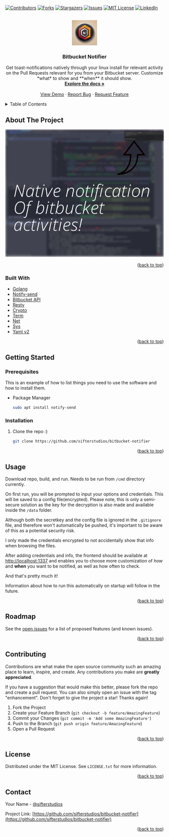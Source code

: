 <a name="readme-top"></a>

<!-- PROJECT SHIELDS -->

[![Contributors][contributors-shield]][contributors-url]
[![Forks][forks-shield]][forks-url]
[![Stargazers][stars-shield]][stars-url]
[![Issues][issues-shield]][issues-url]
[![MIT License][license-shield]][license-url]
[![LinkedIn][linkedin-shield]][linkedin-url]

<!-- PROJECT LOGO -->
<br />
<div align="center">
  <a href="https://github.com/sifterstudios/bitbucket-notifier">
    <img src="images/logo.png" alt="Logo" width="80" height="80">
  </a>

<h3 align="center">Bitbucket Notifier</h3>

  <p align="center">
    Get toast-notifications natively through your linux install for relevant activity on the Pull Requests relevant for you from your Bitbucket server. Customize *what* to show and **when** it should show. 
    <br />
    <a href="https://github.com/sifterstudios/bitbucket-notifier"><strong>Explore the docs »</strong></a>
    <br />
    <br />
    <a href="https://github.com/sifterstudios/bitbucket-notifier">View Demo</a>
    ·
    <a href="https://github.com/sifterstudios/bitbucket-notifier/issues">Report Bug</a>
    ·
    <a href="https://github.com/sifterstudios/bitbucket-notifier/issues">Request Feature</a>
  </p>
</div>

<!-- TABLE OF CONTENTS -->
<details>
  <summary>Table of Contents</summary>
  <ol>
    <li>
      <a href="#about-the-project">About The Project</a>
      <ul>
        <li><a href="#built-with">Built With</a></li>
      </ul>
    </li>
    <li>
      <a href="#getting-started">Getting Started</a>
      <ul>
        <li><a href="#prerequisites">Prerequisites</a></li>
        <li><a href="#installation">Installation</a></li>
      </ul>
    </li>
    <li><a href="#usage">Usage</a></li>
    <li><a href="#roadmap">Roadmap</a></li>
    <li><a href="#contributing">Contributing</a></li>
    <li><a href="#license">License</a></li>
    <li><a href="#contact">Contact</a></li>
    <li><a href="#acknowledgments">Acknowledgments</a></li>
  </ol>
</details>

<!-- ABOUT THE PROJECT -->

## About The Project

[![Product Name Screen Shot][product-screenshot]](https://github.com/sifterstudios/bitbucket-notifier)

<p align="right">(<a href="#readme-top">back to top</a>)</p>

### Built With

- [Golang](https://go.dev/)
- [Notify-send](https://developer.gnome.org/notification-spec/)
- [Bitbucket API](https://docs.atlassian.com/bitbucket-server/rest/7.8.0/bitbucket-rest.html#idp62)
- [Resty](https://github.com/go-resty/resty/v2)
- [Crypto](https://golang.org/pkg/crypto/)
- [Term](https://golang.org/pkg/term/)
- [Net](https://golang.org/pkg/net/)
- [Sys](https://golang.org/pkg/sys/)
- [Yaml v2](https://gopkg.in/yaml.v2)

<p align="right">(<a href="#readme-top">back to top</a>)</p>

<!-- GETTING STARTED -->

## Getting Started

### Prerequisites

This is an example of how to list things you need to use the software and how to install them.

- Package Manager
  ```sh
  sudo apt install notify-send
  ```

### Installation

1. Clone the repo :)
   ```sh
   git clone https://github.com/sifterstudios/bitbucket-notifier
   ```

<p align="right">(<a href="#readme-top">back to top</a>)</p>

<!-- USAGE EXAMPLES -->

## Usage

Download repo, build, and run. Needs to be run from `/cmd` directory currently.

On first run, you will be prompted to input your options and credentials. This will be saved to a config file(encrypted).
Please note, this is only a semi-secure solution as the key for the decryption is also made and available inside the `/data` folder.

Although both the secretkey and the config file is ignored in the `.gitignore` file, and therefore won't automatically be pushed, it's important to be aware of this as a potential security risk.

I only made the credentials encrypted to not accidentally show that info when browsing the files.

After adding credentials and info, the frontend should be available at [http://localhost:1337](http://localhost:1337) and enables you to choose more customization of _how_ and **when** you want to be notified, as well as how often to check.

And that's pretty much it!

Information about how to run this automatically on startup will follow in the future.

<p align="right">(<a href="#readme-top">back to top</a>)</p>

<!-- ROADMAP -->

## Roadmap

See the [open issues](https://github.com/sifterstudios/bitbucket-notifier/issues) for a list of proposed features (and known issues).

<p align="right">(<a href="#readme-top">back to top</a>)</p>

<!-- CONTRIBUTING -->

## Contributing

Contributions are what make the open source community such an amazing place to learn, inspire, and create. Any contributions you make are **greatly appreciated**.

If you have a suggestion that would make this better, please fork the repo and create a pull request. You can also simply open an issue with the tag "enhancement".
Don't forget to give the project a star! Thanks again!

1. Fork the Project
2. Create your Feature Branch (`git checkout -b feature/AmazingFeature`)
3. Commit your Changes (`git commit -m 'Add some AmazingFeature'`)
4. Push to the Branch (`git push origin feature/AmazingFeature`)
5. Open a Pull Request

<p align="right">(<a href="#readme-top">back to top</a>)</p>

<!-- LICENSE -->

## License

Distributed under the MIT License. See `LICENSE.txt` for more information.

<p align="right">(<a href="#readme-top">back to top</a>)</p>

<!-- CONTACT -->

## Contact

Your Name - [@sifterstudios](https://twitter.com/sifterstudios)

Project Link: [https://github.com/sifterstudios/bitbucket-notifier](https://github.com/sifterstudios/bitbucket-notifier)

<p align="right">(<a href="#readme-top">back to top</a>)</p>

<!-- MARKDOWN LINKS & IMAGES -->

[contributors-shield]: https://img.shields.io/github/contributors/sifterstudios/bitbucket-notifier.svg?style=for-the-badge
[contributors-url]: https://github.com/sifterstudios/bitbucket-notifier/graphs/contributors
[forks-shield]: https://img.shields.io/github/forks/sifterstudios/bitbucket-notifier.svg?style=for-the-badge
[forks-url]: https://github.com/sifterstudios/bitbucket-notifier/network/members
[stars-shield]: https://img.shields.io/github/stars/sifterstudios/bitbucket-notifier.svg?style=for-the-badge
[stars-url]: https://github.com/sifterstudios/bitbucket-notifier/stargazers
[issues-shield]: https://img.shields.io/github/issues/sifterstudios/bitbucket-notifier.svg?style=for-the-badge
[issues-url]: https://github.com/sifterstudios/bitbucket-notifier/issues
[license-shield]: https://img.shields.io/github/license/sifterstudios/bitbucket-notifier.svg?style=for-the-badge
[license-url]: https://github.com/sifterstudios/bitbucket-notifier/blob/master/LICENSE.txt
[linkedin-shield]: https://img.shields.io/badge/-LinkedIn-black.svg?style=for-the-badge&logo=linkedin&colorB=555
[linkedin-url]: https://linkedin.com/in/linkedin_username
[product-screenshot]: images/screenshot.png

```

```
